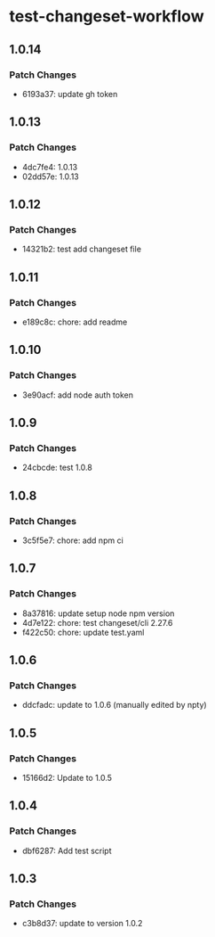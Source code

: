 # test-changeset-workflow

## 1.0.14

### Patch Changes

- 6193a37: update gh token

## 1.0.13

### Patch Changes

- 4dc7fe4: 1.0.13
- 02dd57e: 1.0.13

## 1.0.12

### Patch Changes

- 14321b2: test add changeset file

## 1.0.11

### Patch Changes

- e189c8c: chore: add readme

## 1.0.10

### Patch Changes

- 3e90acf: add node auth token

## 1.0.9

### Patch Changes

- 24cbcde: test 1.0.8

## 1.0.8

### Patch Changes

- 3c5f5e7: chore: add npm ci

## 1.0.7

### Patch Changes

- 8a37816: update setup node npm version
- 4d7e122: chore: test changeset/cli 2.27.6
- f422c50: chore: update test.yaml

## 1.0.6

### Patch Changes

- ddcfadc: update to 1.0.6 (manually edited by npty)

## 1.0.5

### Patch Changes

- 15166d2: Update to 1.0.5

## 1.0.4

### Patch Changes

- dbf6287: Add test script

## 1.0.3

### Patch Changes

- c3b8d37: update to version 1.0.2
